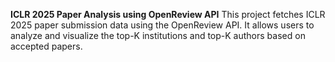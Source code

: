 **ICLR 2025 Paper Analysis using OpenReview API**
This project fetches ICLR 2025 paper submission data using the OpenReview API. It allows users to analyze and visualize the top-K institutions and top-K authors based on accepted papers.
